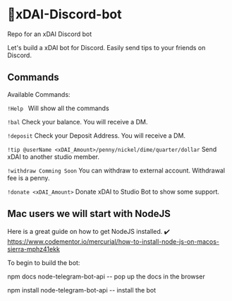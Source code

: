 # 🤖xDAI-Discord-bot
Repo for an xDAI Discord bot

Let's build a xDAI bot for Discord. Easily send tips to your friends on Discord.




## Commands
Available Commands:

`!Help `
Will show all the commands

`!bal`
Check your balance. You will receive a DM.

`!deposit`
Check your Deposit Address. You will receive a DM.

`!tip @userName <xDAI_Amount>/penny/nickel/dime/quarter/dollar`
Send xDAI to another studio member.

`!withdraw Comming Soon`
You can withdraw to external account. Withdrawal fee is a penny.

`!donate <xDAI_Amount>`
Donate xDAI to Studio Bot to show some support.




## Mac users we will start with NodeJS

Here is a great guide on how to get NodeJS installed.
✔️ https://www.codementor.io/mercurial/how-to-install-node-js-on-macos-sierra-mphz41ekk

To begin to build the bot:

npm docs node-telegram-bot-api -- pop up the docs in the browser

npm install node-telegram-bot-api -- install the bot
